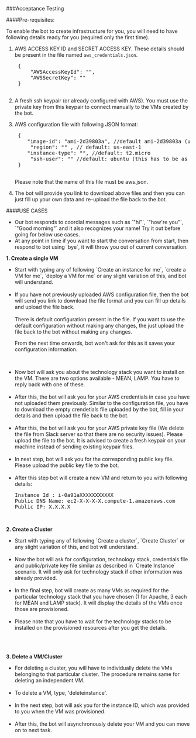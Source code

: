 ###Acceptance Testing

####Pre-requisites:

To enable the bot to create infrastructure for you, you will need to have following details ready for you (required only the first time).

1. AWS ACCESS KEY ID and SECRET ACCESS KEY. These details should be present in the file named `aws_credentials.json`.

	<pre>
	{
  		"AWSAccessKeyId": "",
  		"AWSSecretKey": ""
	}
	</pre>
2. A fresh ssh keypair (or already configured with AWS). You must use the private key from this keypair to connect manually to the VMs created by the bot.
3. AWS configuration file with following JSON format:
	<pre>
	{
	   "image-id": "ami-2d39803a", //default ami-2d39803a (ubuntu 16.04)
  		"region": "" , // default: us-east-1
	   "instance-type": "", //default: t2.micro
  		"ssh-user": "" //default: ubuntu (this has to be as per the image)
	}
	</pre>
	
	Please note that the name of this file must be aws.json.
	
4. The bot will provide you link to download above files and then you can just fill up your own data and re-upload the file back to the bot.


####USE CASES
<ul>
<li>Our bot responds to coordial messages such as `"hi"`, `"how're you"`, `"Good morning"`	 and it also recognizes your name! Try it out before going for below use cases.</li>

<li>At any point in time if you want to start the conversation from start, then respond to bot using `bye`, it will throw you out of current conversation.</li>
</ul>

**1. Create a single VM**

<ul>
<li> Start with typing any of following `Create an instance for me`, `create a VM for me`, `deploy a VM for me` or any slight variation of this, and bot will understand.</li><br/>

<li> If you have not previously uploaded AWS configuration file, then the bot will send you link to download the file format and you can fill up details and upload the file back.<br/><br/>
There is default configuration present in the file. If you want to use the default configuration without making any changes, the just upload the file back to the bot without making any changes. 

From the next time onwards, bot won't ask for this as it saves your configuration information. </li><br/>
<li>Now bot will ask you about the technology stack you want to install on the VM. There are two options available - MEAN, LAMP. You have to reply back with one of these.</li><br/>

<li>After this, the bot will ask you for your AWS credentials in case you have not uploaded them previously. Similar to the configuration file, you have to download the empty crendetials file uploaded by the bot, fill in your details and then upload the file back to the bot. </li><br/>

<li>After this, the bot will ask you for your AWS private key file (We delete the file from Slack server so that there are no security issues). Please upload the file to the bot. It is advised to create a fresh keypair on your machine instead of sending existing keypair files.</li><br/>

<li>In next step, bot will ask you for the corresponding public key file. Please upload the public key file to the bot.</li><br/>

<li>After this step bot will create a new VM and return to you with following details:
<pre>
Instance Id : i-0a91aXXXXXXXXXXX
Public DNS Name: ec2-X-X-X-X.compute-1.amazonaws.com
Public IP: X.X.X.X
</pre>
</li>
</ul>
<br/>


**2. Create a Cluster**
<ul>
<li> Start with typing any of following `Create a cluster`, `Create Cluster` or any slight variation of this, and bot will understand.</li><br/>

<li> Now the bot will ask for configuration, technology stack, credentials file and public/private key file similar as described in `Create Instance` scenario. It will only ask for technology stack if other information was already provided.  </li><br/>

<li>In the final step, bot will create as many VMs as required for the particular technology stack that you have chosen (1 for Apache, 3 each for MEAN and LAMP stack). It will display the details of the VMs once those are provisioned.</li><br/>

<li>Please note that you have to wait for the technology stacks to be installed on the provisioned resources after you get the details.</li><br/>
</ul>
<br/>

**3. Delete a VM/Cluster**
<ul>
<li> For deleting a cluster, you will have to individually delete the VMs belonging to that particular cluster. The procedure remains same for deleting an independent VM.</li><br/>

<li> To delete a VM, type, 'deleteinstance'.  </li><br/>

<li>In the next step, bot will ask you for the instance ID, which was provided to you when the VM was provisioned.</li><br/>

<li>After this, the bot will asynchronously delete your VM and you can move on to next task.</li>
